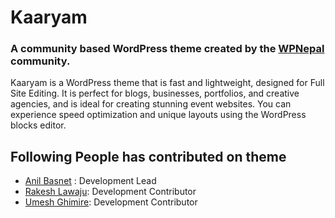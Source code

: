 # Kaaryam

### A community based WordPress theme created by the [WPNepal](https://wpnepal.com/) community.

Kaaryam is a WordPress theme that is fast and lightweight, designed for Full Site Editing. It is perfect for blogs, businesses, portfolios, and creative agencies, and is ideal for creating stunning event websites. You can experience speed optimization and unique layouts using the WordPress blocks editor.

## Following People has contributed on theme

- [Anil Basnet](https://anilbasnet.net/) : Development Lead
- [Rakesh Lawaju](https://racase.com.np/): Development Contributor 
- [Umesh Ghimire](https://umeshghimire.com.np/): Development Contributor 